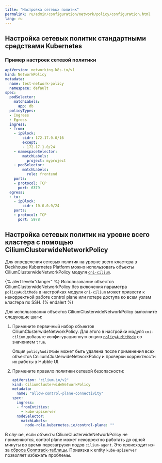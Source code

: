 ```yaml
---
title: "Настройка сетевых политик"
permalink: ru/admin/configuration/network/policy/configuration.html
lang: ru
---
```


## Настройка сетевых политик стандартными средствами Kubernetes

<!-- пример взят из обучающих материалов -->

### Пример настроек сетевой политики

```yaml
apiVersion: networking.k8s.io/v1
kind: NetworkPolicy
metadata:
  name: test-network-policy
  namespace: default
spec:
  podSelector:
    matchLabels:
      app: db
  policyTypes:
  - Ingress
  - Egress
  ingress:
  - from:
    - ipBlock:
        cidr: 172.17.0.0/16
        except:
        - 172.17.1.0/24
    - namespaceSelector:
        matchLabels:
          project: myproject
    - podSelector:
        matchLabels:
          role: frontend
    ports:
    - protocol: TCP
      port: 6379
  egress:
  - to:
    - ipBlock:
        cidr: 10.0.0.0/24
    ports:
    - protocol: TCP
      port: 5978
```

## Настройка сетевых политик на уровне всего кластера с помощью CiliumClusterwideNetworkPolicy

Для определения сетевых политик на уровне всего кластера в Deckhouse Kubernetes Platform можно использовать объекты CiliumClusterwideNetworkPolicy модуля [`cni-cilium`](../../../../modules/cni-cilium/).

<!-- перенесено с некоторыми изменениями из https://deckhouse.ru/products/kubernetes-platform/documentation/latest/modules/cni-cilium/#%D0%B8%D1%81%D0%BF%D0%BE%D0%BB%D1%8C%D0%B7%D0%BE%D0%B2%D0%B0%D0%BD%D0%B8%D0%B5-ciliumclusterwidenetworkpolicies -->

{% alert level="danger" %}
Использование объектов CiliumClusterwideNetworkPolicy без включения параметра `policyAuditMode` в настройках модуля `cni-cilium` может привести к некорректной работе control plane или потере доступа ко всем узлам кластера по SSH.
{% endalert %}

Для использования объектов CiliumClusterwideNetworkPolicy выполните следующие шаги:

1. Примените первичный набор объектов CiliumClusterwideNetworkPolicy. Для этого в настройки модуля `cni-cilium` добавьте конфигурационную опцию [`policyAuditMode`](../../../../modules/cni-cilium/configuration.html#parameters-policyauditmode) со значением `true`.

   Опция `policyAuditMode` может быть удалена после применения всех объектов CniliumClusterwideNetworkPolicy и проверки корректности их работы в Hubble UI.

1. Примените правило политики сетевой безопасности:

   ```yaml
   apiVersion: "cilium.io/v2"
   kind: CiliumClusterwideNetworkPolicy
   metadata:
     name: "allow-control-plane-connectivity"
   spec:
     ingress:
     - fromEntities:
       - kube-apiserver
     nodeSelector:
       matchLabels:
         node-role.kubernetes.io/control-plane: ""
   ```

В случае, если объекты CiliumClusterwideNetworkPolicy не применяются, control plane может некорректно работать до одной минуты во время перезагрузки подов `cilium-agent`. Это происходит из-за [сброса Conntrack-таблицы](https://github.com/cilium/cilium/issues/19367). Привязка к entity `kube-apiserver` позволяет избежать проблемы.
